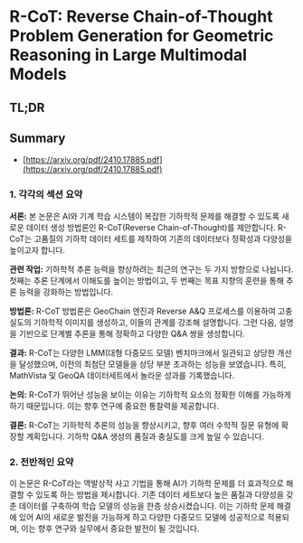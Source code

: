 # R-CoT: Reverse Chain-of-Thought Problem Generation for Geometric Reasoning in Large Multimodal Models
## TL;DR
## Summary
- [https://arxiv.org/pdf/2410.17885.pdf](https://arxiv.org/pdf/2410.17885.pdf)

### 1. 각각의 섹션 요약

**서론:**
본 논문은 AI와 기계 학습 시스템이 복잡한 기하학적 문제를 해결할 수 있도록 새로운 데이터 생성 방법론인 R-CoT(Reverse Chain-of-Thought)를 제안합니다. R-CoT는 고품질의 기하학 데이터 세트를 제작하여 기존의 데이터보다 정확성과 다양성을 높이고자 합니다.

**관련 작업:**
기하학적 추론 능력을 향상하려는 최근의 연구는 두 가지 방향으로 나뉩니다. 첫째는 추론 단계에서 이해도를 높이는 방법이고, 두 번째는 목표 지향의 훈련을 통해 추론 능력을 강화하는 방법입니다.

**방법론:**
R-CoT 방법론은 GeoChain 엔진과 Reverse A&Q 프로세스를 이용하여 고충실도의 기하학적 이미지를 생성하고, 이들의 관계를 강조해 설명합니다. 그런 다음, 설명을 기반으로 단계별 추론을 통해 정확하고 다양한 Q&A 쌍을 생성합니다.

**결과:**
R-CoT는 다양한 LMM(대형 다중모드 모델) 벤치마크에서 일관되고 상당한 개선을 달성했으며, 이전의 최첨단 모델들을 상당 부분 초과하는 성능을 보였습니다. 특히, MathVista 및 GeoQA 데이터세트에서 놀라운 성과를 기록했습니다.

**논의:**
R-CoT가 뛰어난 성능을 보이는 이유는 기하학적 요소의 정확한 이해를 가능하게 하기 때문입니다. 이는 향후 연구에 중요한 통찰력을 제공합니다.

**결론:**
R-CoT는 기하학적 추론의 성능을 향상시키고, 향후 여러 수학적 질문 유형에 확장할 계획입니다. 기하학 Q&A 생성의 품질과 충실도를 크게 높일 수 있습니다.

### 2. 전반적인 요약

이 논문은 R-CoT라는 역발상적 사고 기법을 통해 AI가 기하학 문제를 더 효과적으로 해결할 수 있도록 하는 방법을 제시합니다. 기존 데이터 세트보다 높은 품질과 다양성을 갖춘 데이터를 구축하여 학습 모델의 성능을 한층 상승시켰습니다. 이는 기하학 문제 해결에 있어 AI의 새로운 발전을 가능하게 하고 다양한 다중모드 모델에 성공적으로 적용되며, 이는 향후 연구와 실무에서 중요한 발전이 될 것입니다.